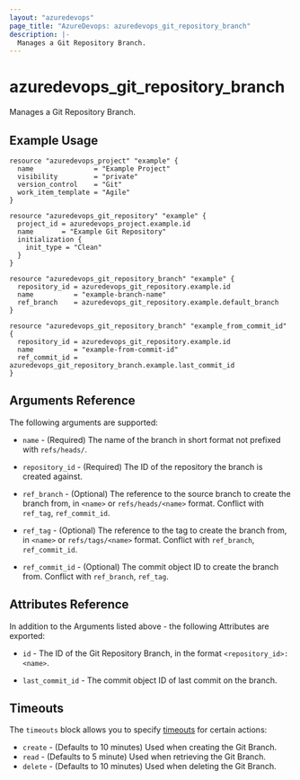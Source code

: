 ```yaml
---
layout: "azuredevops"
page_title: "AzureDevops: azuredevops_git_repository_branch"
description: |-
  Manages a Git Repository Branch.
---
```


# azuredevops_git_repository_branch

Manages a Git Repository Branch.

## Example Usage

```hcl
resource "azuredevops_project" "example" {
  name               = "Example Project"
  visibility         = "private"
  version_control    = "Git"
  work_item_template = "Agile"
}

resource "azuredevops_git_repository" "example" {
  project_id = azuredevops_project.example.id
  name       = "Example Git Repository"
  initialization {
    init_type = "Clean"
  }
}

resource "azuredevops_git_repository_branch" "example" {
  repository_id = azuredevops_git_repository.example.id
  name          = "example-branch-name"
  ref_branch    = azuredevops_git_repository.example.default_branch
}

resource "azuredevops_git_repository_branch" "example_from_commit_id" {
  repository_id = azuredevops_git_repository.example.id
  name          = "example-from-commit-id"
  ref_commit_id = azuredevops_git_repository_branch.example.last_commit_id
}
```

## Arguments Reference

The following arguments are supported:

- `name` - (Required) The name of the branch in short format not prefixed with `refs/heads/`.

- `repository_id` - (Required) The ID of the repository the branch is created against.

- `ref_branch` - (Optional) The reference to the source branch to create the branch from, in `<name>` or `refs/heads/<name>` format. Conflict with `ref_tag`, `ref_commit_id`.

- `ref_tag` - (Optional) The reference to the tag to create the branch from, in `<name>` or `refs/tags/<name>` format. Conflict with `ref_branch`, `ref_commit_id`.

- `ref_commit_id` - (Optional) The commit object ID to create the branch from. Conflict with `ref_branch`, `ref_tag`.

## Attributes Reference

In addition to the Arguments listed above - the following Attributes are exported:

- `id` - The ID of the Git Repository Branch, in the format `<repository_id>:<name>`.

- `last_commit_id` - The commit object ID of last commit on the branch.

## Timeouts

The `timeouts` block allows you to specify [timeouts](https://developer.hashicorp.com/terraform/language/resources/syntax#operation-timeouts) for certain actions:

* `create` - (Defaults to 10 minutes) Used when creating the Git Branch.
* `read` - (Defaults to 5 minute) Used when retrieving the Git Branch.
* `delete` - (Defaults to 10 minutes) Used when deleting the Git Branch.